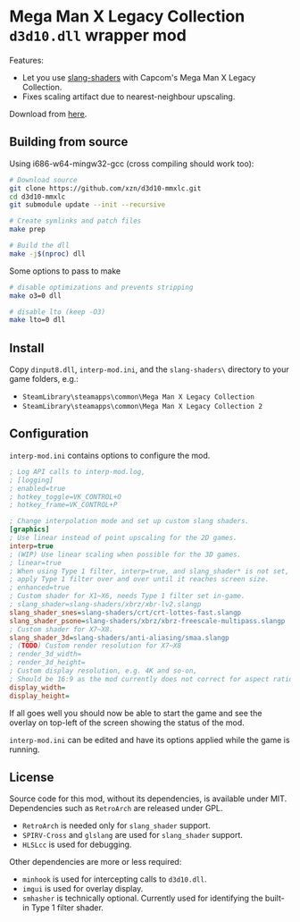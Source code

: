 # Mega Man X Legacy Collection `d3d10.dll` wrapper mod

Features:

- Let you use [slang-shaders](https://github.com/libretro/slang-shaders) with Capcom's Mega Man X Legacy Collection.
- Fixes scaling artifact due to nearest-neighbour upscaling.

Download from [here](https://github.com/xzn/d3d10-mmxlc/releases).

## Building from source

Using i686-w64-mingw32-gcc (cross compiling should work too):

```bash
# Download source
git clone https://github.com/xzn/d3d10-mmxlc.git
cd d3d10-mmxlc
git submodule update --init --recursive

# Create symlinks and patch files
make prep

# Build the dll
make -j$(nproc) dll
```

Some options to pass to make

```bash
# disable optimizations and prevents stripping
make o3=0 dll

# disable lto (keep -O3)
make lto=0 dll
```

## Install

Copy `dinput8.dll`, `interp-mod.ini`, and the `slang-shaders\` directory to your game folders, e.g.:

- `SteamLibrary\steamapps\common\Mega Man X Legacy Collection`
- `SteamLibrary\steamapps\common\Mega Man X Legacy Collection 2`

## Configuration

`interp-mod.ini` contains options to configure the mod.

```ini
; Log API calls to interp-mod.log,
; [logging]
; enabled=true
; hotkey_toggle=VK_CONTROL+O
; hotkey_frame=VK_CONTROL+P

; Change interpolation mode and set up custom slang shaders.
[graphics]
; Use linear instead of point upscaling for the 2D games.
interp=true
; (WIP) Use linear scaling when possible for the 3D games.
; linear=true
; When using Type 1 filter, interp=true, and slang_shader* is not set,
; apply Type 1 filter over and over until it reaches screen size.
; enhanced=true
; Custom shader for X1~X6, needs Type 1 filter set in-game.
; slang_shader=slang-shaders/xbrz/xbr-lv2.slangp
slang_shader_snes=slang-shaders/crt/crt-lottes-fast.slangp
slang_shader_psone=slang-shaders/xbrz/xbrz-freescale-multipass.slangp
; Custom shader for X7~X8.
slang_shader_3d=slang-shaders/anti-aliasing/smaa.slangp
; (TODO) Custom render resolution for X7~X8
; render_3d_width=
; render_3d_height=
; Custom display resolution, e.g. 4K and so-on,
; Should be 16:9 as the mod currently does not correct for aspect ratio.
display_width=
display_height=
```

If all goes well you should now be able to start the game and see the overlay on top-left of the screen showing the status of the mod.

`interp-mod.ini` can be edited and have its options applied while the game is running.

## License

Source code for this mod, without its dependencies, is available under MIT. Dependencies such as `RetroArch` are released under GPL.

- `RetroArch` is needed only for `slang_shader` support.
- `SPIRV-Cross` and `glslang` are used for `slang_shader` support.
- `HLSLcc` is used for debugging.

Other dependencies are more or less required:

- `minhook` is used for intercepting calls to `d3d10.dll`.
- `imgui` is used for overlay display.
- `smhasher` is technically optional. Currently used for identifying the built-in Type 1 filter shader.
